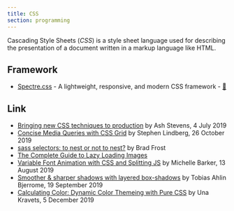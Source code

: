 ```yaml
---
title: CSS
section: programming
---
```


Cascading Style Sheets (<dfn>CSS</dfn>) is a style sheet language used for describing the presentation of a document written in a markup language like HTML.

## Framework

-   [Spectre.css](https://picturepan2.github.io/spectre/) - A lightweight, responsive, and modern CSS framework - [:octopus:](https://github.com/picturepan2/spectre "Spectre.css on GitHub")

## Link

-   [Bringing new CSS techniques to production](https://sidigital.co/blog/bringing-new-css-techniques-to-production) by Ash Stevens, 4 July 2019
-   [Concise Media Queries with CSS Grid](https://thoughtbot.com/blog/concise-media-queries-with-css-grid) by Stephen Lindberg, 26 October 2019
-   [sass selectors: to nest or not to nest?](http://bradfrost.com/blog/post/sass-selectors-to-nest-or-not-to-nest/) by Brad Frost
-   [The Complete Guide to Lazy Loading Images](https://css-tricks.com/the-complete-guide-to-lazy-loading-images/)
-   [Variable Font Animation with CSS and Splitting JS](https://css-irl.info/variable-font-animation-with-css-and-splitting-js/) by Michelle Barker, 13 August 2019
-   [Smoother & sharper shadows with layered box-shadows](https://tobiasahlin.com/blog/layered-smooth-box-shadows/) by Tobias Ahlin Bjerrome, 19 September 2019
-   [Calculating Color: Dynamic Color Themeing with Pure CSS](https://una.im/css-color-theming/) by Una Kravets, 5 December 2019
